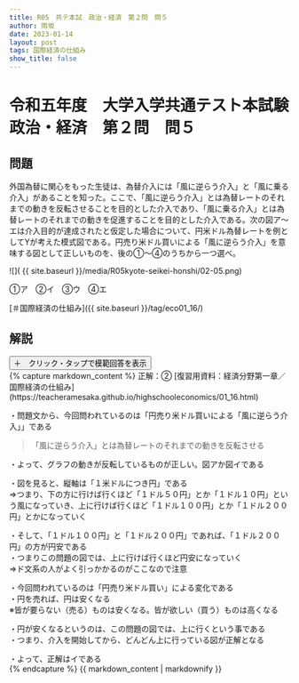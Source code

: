 ```yaml
---
title: R05　共テ本試　政治・経済　第２問　問５
author: 雨坂
date: 2023-01-14
layout: post
tags: 国際経済の仕組み
show_title: false
---
```

  
# 令和五年度　大学入学共通テスト本試験　政治・経済　第２問　問５  
  
## 問題  
外国為替に関心をもった生徒は、為替介入には「風に逆らう介入」と「風に乗る介入」があることを知った。ここで、「風に逆らう介入」とは為替レートのそれまでの動きを反転させることを目的とした介入であり、「風に乗る介入」とは為替レートのそれまでの動きを促進することを目的とした介入である。次の図ア～エは介入目的が達成されたと仮定した場合について、円米ドル為替レートを例としてYが考えた模式図である。円売り米ドル買いによる「風に逆らう介入」を意味する図として正しいものを、後の①～④のうちから一つ選べ。  
  
![]( {{ site.baseurl }}/media/R05kyote-seikei-honshi/02-05.png)  
  
①ア　②イ　③ウ　④エ
  
[＃国際経済の仕組み]({{ site.baseurl }}/tag/eco01_16/)  
  
## 解説  
<div class="collapsible">
  <button class="collapsible-button">＋　クリック・タップで模範回答を表示</button>
  <div class="collapsible-content">
    {% capture markdown_content %}
正解：②  
[復習用資料：経済分野第一章／国際経済の仕組み](https://teacheramesaka.github.io/highschooleconomics/01_16.html)  
  
・問題文から、今回問われているのは「円売り米ドル買いによる「風に逆らう介入」」である  
  
>「風に逆らう介入」とは為替レートのそれまでの動きを反転させる  
  
・よって、グラフの動きが反転しているものが正しい。図アか図イである  
  
・図を見ると、縦軸は「１米ドルにつき円」である  
⇒つまり、下の方に行けば行くほど「１ドル５０円」とか「１ドル１０円」という風になっていき、上に行けば行くほど「１ドル１００円」とか「１ドル２００円」とかになっていく  
  
・そして、「１ドル１００円」と「１ドル２００円」であれば、「１ドル２００円」の方が円安である  
・つまりこの問題の図では、上に行けば行くほど円安になっていく  
⇒ド文系の人がよく引っかかるのがここなので注意  
  
・今回問われているのは「円売り米ドル買い」による変化である  
・円を売れば、円は安くなる  
※皆が要らない（売る）ものは安くなる。皆が欲しい（買う）ものは高くなる  
  
・円が安くなるというのは、この問題の図では、上に行くという事である  
・つまり、介入を開始してから、どんどん上に行っている図が正解となる  
  
・よって、正解はイである  
    {% endcapture %}
    {{ markdown_content | markdownify }}
  </div>
</div>